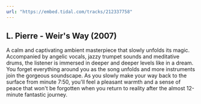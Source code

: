 ```yaml
---
url: "https://embed.tidal.com/tracks/212337758"
---
```


## L. Pierre - Weir's Way (2007)

A calm and captivating ambient masterpiece that slowly unfolds its magic.
Accompanied by angelic vocals, jazzy trumpet sounds and meditative drums, the
listener is immersed in deeper and deeper levels like in a dream. You forget
everything around you as the song unfolds and more instruments join the
gorgeous soundscape. As you slowly make your way back to the surface from
minute 7:50, you'll feel a pleasant warmth and a sense of peace that won't be
forgotten when you return to reality after the almost 12-minute fantastic
journey.
